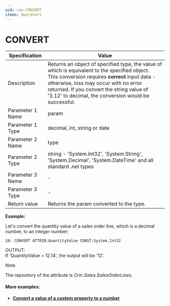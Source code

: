 ```yaml
---
uid: cao-CONVERT
items: Operators
---
```


# CONVERT 

| Specification    | Value                                                        |
| ---------------- | ------------------------------------------------------------ |
| Description      | Returns an object of specified type, the value of which is equivalent to the specified object. <br> This conversion requires **correct** input data - otherwise, loss may occur with no error returned. If you convert the string value of '3.12' to decimal, the conversion would be successful.  |
| Parameter 1 Name | param                                                        |
| Parameter 1 Type | decimal, int, string or date                                 |
| Parameter 2 Name | type                                                         |
| Parameter 2 Type | string - 'System.Int32', 'System.String', 'System.Decimal', 'System.DateTime' and all standard .net types |
| Parameter 3 Name | -                                                            |
| Parameter 3 Type | -                                                            |
| Return value     | Returns the param converted to the type.                     |


**Example:**

Let's convert the quantity value of a sales order line, which is a decimal number, to an integer number:

```
10: CONVERT ATTRIB:QuantityValue CONST:System.Int32                  
```
OUTPUT: <br> If 'QuantityValue = 12.14', the output will be '12'.

> [!NOTE]
> 
> The repository of the attribute is *Crm.Sales.SalesOrderLines*.

#### More examples:

- **[Convert a value of a custom property to a number](https://docs.erp.net/tech/advanced/calculated-attributes/examples/convert-property-to-number.html)**
